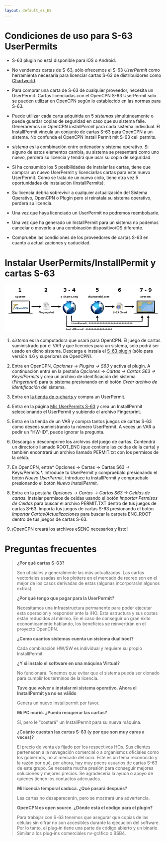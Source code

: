 ```yaml
---
layout: default_es_ES
---
```

# Condiciones de uso para S-63 UserPermits

- S-63 plugin no está disponible para iOS o Android.

- No vendemos cartas de S-63, sólo ofrecemos el S-63 *UserPermit* como herramienta necesaria para licenciar cartas S-63 de distribuidores como [Chartworld](https://www.chartworld.com/shop/off_enc).

- Para comprar una carta de S-63 de cualquier proveedor, necesita un UserPermit. Cartas licenciadas con el OpenCPN S-63 UserPermit solo se pueden utilizar en OpenCPN según lo establecido en las normas para S-63.

- Puede utilizar cada carta adquirida en 5 *sistemas* simultáneamente o puede guardar copias de seguridad en caso que su sistema falle. Generaremos un OpenCPN *InstallPermit* para cada sistema individual. El InstallPermit vincula un conjunto de cartas S-63 para OpenCPN a un sistema. No confunda el OpenCPN Install Permit mit S-63 cell permits.

- *sistema* es la combinación entre ordenador y sistema operativo. Si alguno de estos elementos cambia, su sistema se presentará como uno nuevo, perderá su licencia y tendrá que usar su copia de seguridad.

- Si ha consumido los 5 posibilidades de instalar las cartas, tiene que comprar un nuevo UserPermit y licenciarlas cartas para este nuevo UserPermit. Como se trata de un nuevo ciclo, tiene otra vez 5 oportunidades de instalación (InstallPermits).

- Su licencia debría sobrevivir a cualquier actualización del Sistema Operativo, OpenCPN o Plugin pero si reinstala su sistema operativo, perderá su licencia.

- Una vez que haya licenciado un UserPermit no podremos reembolsarle.

- Una vez que ha generado un InstallPermit para un sistema no podemos cancelar o moverlo a una combinación dispositivo/OS diferente.

- Compruebe las condiciones de los proveedores de cartas S-63 en cuanto a actualizaciones y caducidad.

# Instalar UserPermits/InstallPermit y cartas S-63

![pasos](./assets/images/s63.png)

1. *sistema* es la computadora que usará para OpenCPN. El juego de cartas suministrado por el VAR y que licencies para un sistema, solo podrá ser usado en dicho sistema. Descarga e instala el [S-63 plugin](https://opencpn.org/OpenCPN/plugins/s63.html) (sólo para versión 4.6 y superiores de OpenCPN).
    
2. Entra en OpenCPN, *Opciones → Plugins → S63* y activa el plugin. A continuación entra en la pestaña *Opciones → Cartas → Cartas S63 → Keys/Permits* y crea un archivo de identificación del sistema (*Fingerprint*) para tu sistema presionando en el botón *Crear archivo de identificación* del sistema.
    
3. Entra en [la tienda de o-charts ](https://o-charts.org/shop) y compra un UserPermit.
    
4. Entra en la página [Mis UserPermits S-63](https://o-charts.org/shop/index.php?fc=module&module=ocpermits&controller=ocpermits) y crea un InstallPermit seleccionando el UserPermit y subiendo el archivo Fingerprint.
    
5. Entra en la tienda de un VAR y compra tantos juegos de cartas S-63 como desees suministrando tu número UserPermit. A veces un VAR a pedir un "HW-ID", puede ignorar la pregunta.
    
6. Descarga y descomprime los archivos del juego de cartas. Contendrá un directorio llamado ROOT_ENC (que contiene las celdas de la carta) y también encontrará un archivo llamado PERMIT.txt con los permisos de la celda.
    
7. En OpenCPN, entra* Opciones → Cartas → Cartas S63 → Keys/Permits.*. Introduce tu UserPermit y compruebalo presionando el botón *Nuevo UserPermit*. Introduce tu InstallPermit y compruebalo presionando el botón *Nuevo InstallPermit*.
    
8. Entra en la pestaña *Opciones → Cartas → Cartas S63 → Celdas de cartas*. Instalar permisos de celdas usando el botón *Importar Permisos de Celdas* para buscar el archivo PERMIT.TXT dentro de tus juegos de cartas S-63. Importa tus juegos de cartas S-63 presionando el botón *Importar Cartas/Actualizaciones* para buscar la carpeta ENC_ROOT dentro de tus juegos de cartas S-63.
    
9. ¡OpenCPN creará los archivos eSENC necesarios y listo!

# Preguntas frecuentes

> **¿Por qué cartas S-63?**
> 
> Son oficiales y generalmente las más actualizadas. Las cartas vectoriales usadas en los plotters en el mercado de recreo son en el mejor de los casos derivadas de estas (algunas incorporarán algunos extras).
> 
> **¿Por qué tengo que pagar para la UserPermit?**
> 
> Necesitamos una infraestructura permanente para poder ejecutar esta operación y responder ante la IHO. Esta estructura y sus costes están reducidos al mínimo. En el caso de conseguir un gran éxito economicamente hablando, los beneficios se reinvertirán en el proyecto OpenCPN.
> 
> **¿Como cuantos sistemas cuenta un sistema dual boot?**
> 
> Cada combinación HW/SW es individual y requiere su propio InstallPermit.
> 
> **¿Y si instalo el software en una máquina Virtual?**
> 
> No funcionará. Tenemos que evitar que el sistema pueda ser clonado para cumplir los términos de la licencia.
> 
> **Tuve que volver a instalar mi sistema operativo. Ahora el InstallPermit ya no es válido**
> 
> Genera un nuevo Installpermit por favor.
> 
> **Mi PC murió. ¿Puedo recuperar las cartas?**
> 
> Sí, pero le "costará" un InstallPermit para su nueva máquina.
> 
> **¿Cuánto cuestan las cartas S-63 (y por que son muy caras a veces)?**
> 
> El precio de venta es fijado por los respectivos HOs. Sus clientes pertenecen a la navegación comercial o a organismos oficiales como los gobiernos, no al mercado del ocio. Este es un tema reconocido y la razón por qué, por ahora, hay muy pocos usuarios de cartas S-63 de este grupo. Se necesita mucha presión para conseguir mejores soluciones y mejores precios. Se agradeceria la ayuda o apoyo de quienes tienen los contactos adecuados.
> 
> **Mi licencia temporal caduca. ¿Qué pasará después?**
> 
> Las cartas no desaparecerán, pero se mostrará una advertencia.
> 
> **OpenCPN es open source. ¿Dónde está el código para el plugin?**
> 
> Para trabajar con S-63 tenemos que asegurar que copias de las células sin cifrar no son accesibles durante la ejecución del software. Por lo tanto, el plug-in tiene una parte de código abierto y un binario. Similar a los plug-ins comerciales nv-gráfico o BSB4.
